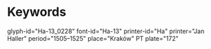 # Keywords
glyph-id="Ha-13_0228"
font-id="Ha-13"
printer-id="Ha"
printer="Jan Haller"
period="1505–1525"
place="Kraków"
PT plate="172"
